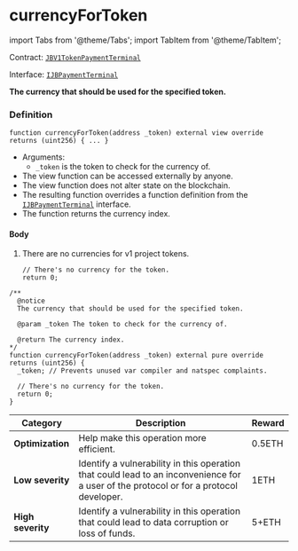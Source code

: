 # currencyForToken

import Tabs from '@theme/Tabs';
import TabItem from '@theme/TabItem';

Contract: [`JBV1TokenPaymentTerminal`](/docs/dev/v3/api/contracts/or-payment-terminals/jbv1tokenpaymentterminal/README.md)​‌

Interface: [`IJBPaymentTerminal`](/docs/dev/v3/api/interfaces/ijbpaymentterminal.md)

<Tabs>
<TabItem value="Step by step" label="Step by step">

**The currency that should be used for the specified token.**

### Definition

```
function currencyForToken(address _token) external view override returns (uint256) { ... }
```

* Arguments:
  * `_token` is the token to check for the currency of.
* The view function can be accessed externally by anyone.
* The view function does not alter state on the blockchain.
* The resulting function overrides a function definition from the [`IJBPaymentTerminal`](/docs/dev/v3/api/interfaces/ijbpaymentterminal.md) interface.
* The function returns the currency index.

#### Body

1.  There are no currencies for v1 project tokens.

    ```
    // There's no currency for the token.
    return 0;
    ```

</TabItem>

<TabItem value="Code" label="Code">

```
/**
  @notice
  The currency that should be used for the specified token.

  @param _token The token to check for the currency of.

  @return The currency index.
*/
function currencyForToken(address _token) external pure override returns (uint256) {
  _token; // Prevents unused var compiler and natspec complaints.

  // There's no currency for the token.
  return 0;
}
```

</TabItem>

<TabItem value="Bug bounty" label="Bug bounty">

| Category          | Description                                                                                                                            | Reward |
| ----------------- | -------------------------------------------------------------------------------------------------------------------------------------- | ------ |
| **Optimization**  | Help make this operation more efficient.                                                                                               | 0.5ETH |
| **Low severity**  | Identify a vulnerability in this operation that could lead to an inconvenience for a user of the protocol or for a protocol developer. | 1ETH   |
| **High severity** | Identify a vulnerability in this operation that could lead to data corruption or loss of funds.                                        | 5+ETH  |

</TabItem>
</Tabs>
